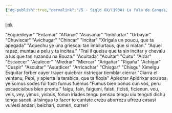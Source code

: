 ```yaml
---
{"dg-publish":true,"permalink":"/5 - Siglo XX/(1930) La fala de Cangas/","tags":["#Siglo_14","occidental","Cangas_del_Narcea","a1930","escrito","periódico","filólogo"]}
---
```


[link](https://hemeroteca.gijon.es/detalle.html?info=https://fondos.gijon.es//fotoweb/archives/5000-Hemeroteca/Hemeroteca/LaManiega/193001/LMN193001011.pdf.info)

"Enguedeyar"
"Entamar"
"Aflanar"
"Asusañar"
"Imbilurtar"
"Urbayar"
"Chuviscar"
"Avichugar"
"Chincar"
"Incitar"
"Xirígala un poucu, que ta apegada"
"Aquechu ye una griesca:
tan imbilurtaus, que si matan."
"Aquel rapaz, muntau a pelu y ta incitau."
"Trai il queisu que ta sin incitar y chevalu a lus que tan ruzandu na Bouza."
"Acuitada"
"Acuitar"
"Cuitu"
"Alzar"
"Escaecer"
"Acalecer"
"Miedrar"
"Miercar"
"Arigañar"
"Rigaña"
"Achigar"
"Cuspir"
"Ascuitar"
"Asurdicer"
"Arricachar"
"Chisgar"
"Chisgu"
Ximelgu
Esquitar
ferber
cayer
trayer
quiebrar
ristriegar
tiemblar
cierrar
"Ciarra el ventanu, Pepi, y apierta la tarabica, que ta floxia"
Apiedrar
Apidrixar
sou
sos
ye
somus
sodes
fúi
fusti
fumus
fuemus
"Fumus bien bonus cun vos, peru escaecisibus bien prontu."
faigu, fain, faigumi, faisti, ficisti, ficienun.
vou, veis, vey, yimus, yisbus, fonun iríades
tengu pensau
tengu uiu
tenguti dichu
tengu sacati la tsingua
to facer
to cuntate
crezu
aburrezu
ufrezu
casasi
vulvesi
andari, beichari, cumeri, curreri
